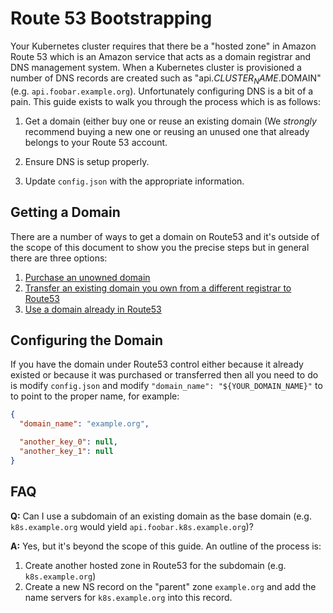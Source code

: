 # Route 53 Bootstrapping

Your Kubernetes cluster requires that there be a "hosted zone" in Amazon Route 53 which is an Amazon service that acts as a domain registrar and DNS management system. When a Kubernetes cluster is provisioned a number of DNS records are created such as "api.$CLUSTER_NAME.$DOMAIN" (e.g. `api.foobar.example.org`). Unfortunately configuring DNS is a bit of a pain. This guide exists to walk you through the process which is as follows:

1. Get a domain (either buy one or reuse an existing domain (We *strongly* recommend buying a new one or reusing an unused one that already belongs to your Route 53 account.

2. Ensure DNS is setup properly.

3. Update `config.json` with the appropriate information.

## Getting a Domain 

There are a number of ways to get a domain on Route53 and it's outside of the scope of this document to show you the precise steps but in general there are three options:

1. [Purchase an unowned domain](http://docs.aws.amazon.com/Route53/latest/DeveloperGuide/registrar.html)
2. [Transfer an existing domain you own from a different registrar to Route53](http://docs.aws.amazon.com/Route53/latest/DeveloperGuide/domain-transfer-to-route-53.html)
3. [Use a domain already in Route53](#Configuring-the-Domain)

## Configuring the Domain

If you have the domain under Route53 control either because it already existed or because it was purchased or transferred then all you need to do is modify `config.json` and modify `"domain_name": "${YOUR_DOMAIN_NAME}"` to to point to the proper name, for example:

```json
{
  "domain_name": "example.org",

  "another_key_0": null,
  "another_key_1": null
}
```

## FAQ

**Q:** Can I use a subdomain of an existing domain as the base domain (e.g. `k8s.example.org` would yield `api.foobar.k8s.example.org`)?

**A:** Yes, but it's beyond the scope of this guide. An outline of the process is:

  1. Create another hosted zone in Route53 for the subdomain (e.g. `k8s.example.org`)
  2. Create a new NS record on the "parent" zone `example.org` and add the name servers for `k8s.example.org` into this record.
